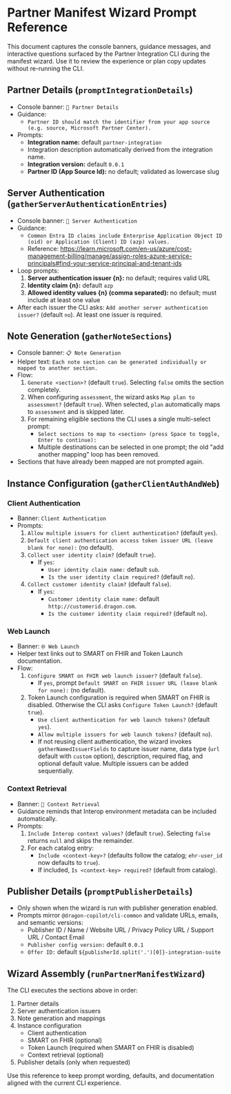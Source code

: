 # Partner Manifest Wizard Prompt Reference

This document captures the console banners, guidance messages, and interactive questions surfaced by the Partner Integration CLI during the manifest wizard. Use it to review the experience or plan copy updates without re-running the CLI.

## Partner Details (`promptIntegrationDetails`)

- Console banner: `🤝 Partner Details`
- Guidance:
  - `Partner ID should match the identifier from your app source (e.g. source, Microsoft Partner Center).`
- Prompts:
  - **Integration name:** default `partner-integration`
  - Integration description automatically derived from the integration name.
  - **Integration version:** default `0.0.1`
  - **Partner ID (App Source Id):** no default; validated as lowercase slug

## Server Authentication (`gatherServerAuthenticationEntries`)

- Console banner: `🔐 Server Authentication`
- Guidance:
  - `Common Entra ID claims include Enterprise Application Object ID (oid) or Application (Client) ID (azp) values.`
  - Reference: <https://learn.microsoft.com/en-us/azure/cost-management-billing/manage/assign-roles-azure-service-principals#find-your-service-principal-and-tenant-ids>
- Loop prompts:
  1. **Server authentication issuer {n}:** no default; requires valid URL
  2. **Identity claim {n}:** default `azp`
  3. **Allowed identity values {n} (comma separated):** no default; must include at least one value
- After each issuer the CLI asks: `Add another server authentication issuer?` (default `no`). At least one issuer is required.

## Note Generation (`gatherNoteSections`)

- Console banner: `📋 Note Generation`
- Helper text: `Each note section can be generated individually or mapped to another section.`
- Flow:
  1. `Generate <section>?` (default `true`). Selecting `false` omits the section completely.
  2. When configuring `assessment`, the wizard asks `Map plan to assessment?` (default `true`). When selected, `plan` automatically maps to `assessment` and is skipped later.
  3. For remaining eligible sections the CLI uses a single multi-select prompt:
     - `Select sections to map to <section> (press Space to toggle, Enter to continue):`
     - Multiple destinations can be selected in one prompt; the old "add another mapping" loop has been removed.
- Sections that have already been mapped are not prompted again.

## Instance Configuration (`gatherClientAuthAndWeb`)

### Client Authentication

- Banner: `Client Authentication`
- Prompts:
  1. `Allow multiple issuers for client authentication?` (default `yes`).
  2. `Default client authentication access token issuer URL (leave blank for none):` (no default).
  3. `Collect user identity claim?` (default `true`).
     - If `yes`:
       - `User identity claim name:` default `sub`.
       - `Is the user identity claim required?` (default `no`).
  4. `Collect customer identity claim?` (default `false`).
     - If `yes`:
       - `Customer identity claim name:` default `http://customerid.dragon.com`.
       - `Is the customer identity claim required?` (default `no`).

### Web Launch

- Banner: `🌐 Web Launch`
- Helper text links out to SMART on FHIR and Token Launch documentation.
- Flow:
  1. `Configure SMART on FHIR web launch issuer?` (default `false`).
     - If `yes`, prompt `Default SMART on FHIR issuer URL (leave blank for none):` (no default).
  2. Token Launch configuration is required when SMART on FHIR is disabled. Otherwise the CLI asks `Configure Token Launch?` (default `true`).
     - `Use client authentication for web launch tokens?` (default `yes`).
     - `Allow multiple issuers for web launch tokens?` (default `no`).
     - If not reusing client authentication, the wizard invokes `gatherNamedIssuerFields` to capture issuer name, data type (`url` default with `custom` option), description, required flag, and optional default value. Multiple issuers can be added sequentially.

### Context Retrieval

- Banner: `🧠 Context Retrieval`
- Guidance reminds that Interop environment metadata can be included automatically.
- Prompts:
  1. `Include Interop context values?` (default `true`). Selecting `false` returns `null` and skips the remainder.
  2. For each catalog entry:
     - `Include <context-key>?` (defaults follow the catalog; `ehr-user_id` now defaults to `true`).
     - If included, `Is <context-key> required?` (default from catalog).

## Publisher Details (`promptPublisherDetails`)

- Only shown when the wizard is run with publisher generation enabled.
- Prompts mirror `@dragon-copilot/cli-common` and validate URLs, emails, and semantic versions:
  - Publisher ID / Name / Website URL / Privacy Policy URL / Support URL / Contact Email
  - `Publisher config version:` default `0.0.1`
  - `Offer ID:` default `${publisherId.split('.')[0]}-integration-suite`

## Wizard Assembly (`runPartnerManifestWizard`)

The CLI executes the sections above in order:
1. Partner details
2. Server authentication issuers
3. Note generation and mappings
4. Instance configuration
   - Client authentication
   - SMART on FHIR (optional)
   - Token Launch (required when SMART on FHIR is disabled)
   - Context retrieval (optional)
5. Publisher details (only when requested)

Use this reference to keep prompt wording, defaults, and documentation aligned with the current CLI experience.
